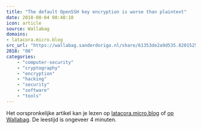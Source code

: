 ```yaml
---
title: "The default OpenSSH key encryption is worse than plaintext"
date: 2018-08-04 08:48:18
icon: article
source: Wallabag
domains:
- latacora.micro.blog
src_url: "https://wallabag.sanderdorigo.nl/share/61353de2a9d535.82015255"
2018: "08"
categories:
    - "computer-security"
    - "cryptography"
    - "encryption"
    - "hacking"
    - "security"
    - "software"
    - "tools"
---
```

Het oorspronkelijke artikel kan je lezen op [latacora.micro.blog](https://latacora.micro.blog/2018/08/03/the-default-openssh.html) of [op Wallabag](https://wallabag.sanderdorigo.nl/share/61353de2a9d535.82015255). De leestijd is ongeveer 4 minuten.